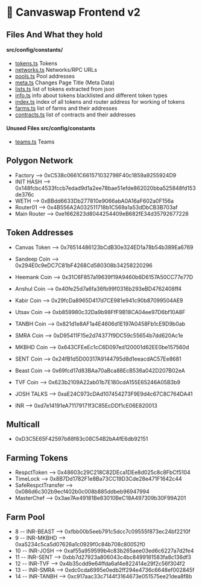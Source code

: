 # 🥞 Canvaswap Frontend v2

## Files And What they hold

#### src/config/constants/
- [tokens.ts](src/config/constants/tokens.ts)   Tokens
- [networks.ts](src/config/constants/networks.ts)   Networks/RPC URLs
- [pools.ts](src/config/constants/pools.ts)   Pool addresses
- [meta.ts](src/config/constants/meta.ts)   Changes Page Title (Meta Data)
- [lists.ts](src/config/constants/lists.ts)   list of tokens extracted from json
- [info.ts](src/config/constants/info.ts)   info about tokens blacklisted and different token types
- [index.ts](src/config/constants/index.ts)   index of all tokens and router address for working of tokens
- [farms.ts](src/config/constants/farms.ts)   list of farms and their addresses
- [contracts.ts](src/config/constants/contracts.ts)   list of contracts and their addresses

#### Unused Files src/config/constants 
- [teams.ts](src/config/constants/teams.ts)   Teams

## Polygon Network

- Factory 	--> 		0xC538c0661C661571032798F40c1859a9255924D9
- INIT HASH 	-->		0x148fcbc4533fccb7edad9d1a2ee78bae51efde862020bba525848fd153de376c
- WETH 		--> 		0xBBdd6633Db277810e9066abA0A16aF602a0F156a
- Router01 	--> 		0x4B556A2A032511718b1C569a1a53dDbCB3B703af
- Main Router 	--> 		0xe1662823d8044254409eB682fE34d35792677228

## Token Addresses

- Canvas Token 	--> 		0x76514486123bCdB30e324ED1a78b54b389Ea6769
- Sandeep Coin 	-->		0x294E0c9eDC7C81bF4268Cd580308b34258220296
- Heemank Coin 	-->		0x31C6F857a19639f19A9460b6D6157A50CC77e77D
- Anshul Coin 	-->		0x40fe25d7a6fa36fb99f0316b293eBD4762408ff4
- Kabir Coin 	-->		0x29fcDa8965D417d7CE981e941c90b87099504AE9
- Utsav Coin 	-->		0xb859980c32Da9b98FfF9B18CA04ee97D6bf10A8F

- TANBH Coin    -->   0x821d1e8AF1a4E4606d1E197A0458Fb1cE9D9b0ab
- SMRA Coin     -->   0xD95411F15e2d74377f9DC59c55654b7dd620Ac1e
- MKBHD Coin    -->   0x643CFEeEc1cC6D097ed120001d62EE0be157560d
- SENT Coin     -->   0x24fB1d5D00317A9144795d8d1eeacdAC57Ee8681
- Beast Coin    -->   0x69fcd17d83BAa70aBca88EcB536a042D207B02eA
- TVF Coin      -->   0x623b2109A22ab01b7E180cdA155E65246A05B3b9
- JOSH TALKS    -->   0xaE24C973cDAd107454273F9E9d4c67C8C764DA41
- INR           -->   0xd7e14191eA71179171f3C85EcDDf1cE06E820013

## Multicall

- 0xD3C5E65F42597b88f83c08C54B2bA4fE6db92151

## Farming Tokens

- RespctToken -->         0x48603c29C218C82DEca1DEe8d025c8c8FbCf5104
- TimeLock -->            0x8B7Dd1782F1e8Ba73CC19D3Cde28e471F1642c44
- SafeRespctTransfer -->  0x086d6c302b9ecf402b0c008b885ddbeb96947994
- MasterChef -->          0x3ae7Ae49181Be83010BeC18A497309b30F99A201


## Farm Pool
- 8   -- INR-BEAST     -->     0xfbb00b5eeb791c5dcc7c09555f873ec24bf2210f
- 9   -- INR-MKBHD     -->     0xa5234c5ca5d07626a1c0929f0c84b708c80052f0
- 10  -- INR-JOSH      -->     0xaf55a959599b4c83b265aee03ed6c6227a7d2fe4
- 11  -- INR-SENT      -->     0xbb7d27923a806043c4bc8499181583fa8c136df3
- 12  -- INR-TVF       -->     0x4b35cdd9e64ffda6af4e822414e29f2c56f304f2
- 13  -- INR-SMRA      -->     0xdc0cda6995e0edb2ff294e4736c6648ef002845f
- 14  -- INR-TANBH     -->     0xc917aac33c7144f3164673e051575ee21dea8f8b
